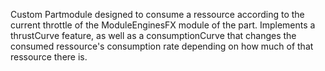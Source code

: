 Custom Partmodule designed to consume a ressource according to the current throttle of the ModuleEnginesFX module of the part.
Implements a thrustCurve feature, as well as a consumptionCurve that changes the consumed ressource's consumption rate depending on how much of that ressource there is.
